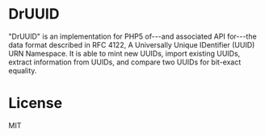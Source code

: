 # DrUUID
"DrUUID" is an implementation for PHP5 of---and associated API for---the data format described in RFC 4122, A Universally Unique IDentifier (UUID) URN Namespace. It is able to mint new UUIDs, import existing UUIDs, extract information from UUIDs, and compare two UUIDs for bit-exact equality.

# License
MIT
